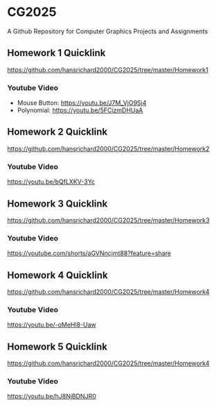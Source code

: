 # CG2025
A Github Repository for Computer Graphics Projects and Assignments

## Homework 1 Quicklink
https://github.com/hansrichard2000/CG2025/tree/master/Homework1

### Youtube Video
- Mouse Button: https://youtu.be/J7M_VjO9Sj4
- Polynomial: https://youtu.be/5FCizmDHUaA

## Homework 2 Quicklink
https://github.com/hansrichard2000/CG2025/tree/master/Homework2

### Youtube Video
https://youtu.be/bQfLXKV-3Yc

## Homework 3 Quicklink
https://github.com/hansrichard2000/CG2025/tree/master/Homework3

### Youtube Video
https://youtube.com/shorts/aGVNncjmt88?feature=share


## Homework 4 Quicklink
https://github.com/hansrichard2000/CG2025/tree/master/Homework4

### Youtube Video
https://youtu.be/-oMeHl8-Uaw

## Homework 5 Quicklink
https://github.com/hansrichard2000/CG2025/tree/master/Homework4

### Youtube Video
https://youtu.be/hJ8NjBDNJR0